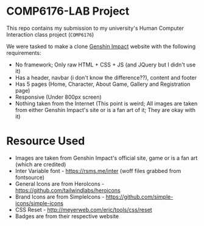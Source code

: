 # COMP6176-LAB Project

This repo contains my submission to my university's Human Computer Interaction class project (`COMP6176`)

We were tasked to make a clone [Genshin Impact](https://genshin.mihoyo.com/en/home) website with the following requirements:
* No framework; Only raw HTML + CSS + JS (and JQuery but I didn't use it)
* Has a header, navbar (i don't know the difference??), content and footer
* Has 5 pages (Home, Character, About Game, Gallery and Registration page)
* Responsive (Under 800px screen)
* Nothing taken from the Internet (This point is weird; All images are taken from either Genshin Impact's site or is a fan art of it; They are okay with it)


# Resource Used

* Images are taken from Genshin Impact's official site, game or is a fan art (which are credited)
* Inter Variable font - https://rsms.me/inter (woff files grabbed from fontsource)
* General Icons are from HeroIcons - https://github.com/tailwindlabs/heroicons
* Brand Icons are from SimpleIcons - https://github.com/simple-icons/simple-icons
* CSS Reset - http://meyerweb.com/eric/tools/css/reset
* Badges are from their respective website